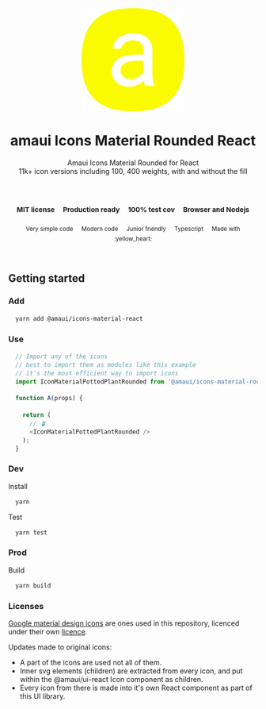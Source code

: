 
</br >
</br >

<p align='center'>
  <a target='_blank' rel='noopener noreferrer' href='#'>
    <img src='../../utils/images/logo.svg' alt='amaui logo' />
  </a>
</p>

<h1 align='center'>amaui Icons Material Rounded React</h1>

<p align='center'>
  Amaui Icons Material Rounded for React <br />
  11k+ icon versions including 100, 400 weights, with and without the fill
</p>

<br />

<h3 align='center'>
  <sub>MIT license&nbsp;&nbsp;&nbsp;&nbsp;</sub>
  <sub>Production ready&nbsp;&nbsp;&nbsp;&nbsp;</sub>
  <sub>100% test cov&nbsp;&nbsp;&nbsp;&nbsp;</sub>
  <sub>Browser and Nodejs</sub>
</h3>

<p align='center'>
  <sub>Very simple code&nbsp;&nbsp;&nbsp;&nbsp;</sub>
  <sub>Modern code&nbsp;&nbsp;&nbsp;&nbsp;</sub>
  <sub>Junior friendly&nbsp;&nbsp;&nbsp;&nbsp;</sub>
  <sub>Typescript&nbsp;&nbsp;&nbsp;&nbsp;</sub>
  <sub>Made with :yellow_heart:</sub>
</p>

<br />

## Getting started

### Add

```sh
  yarn add @amaui/icons-material-react
```

### Use

```javascript
  // Import any of the icons
  // best to import them as modules like this example
  // it's the most efficient way to import icons
  import IconMaterialPottedPlantRounded from '@amaui/icons-material-rounded-react/IconMaterialPottedPlant';

  function A(props) {

    return (
      // 🪴
      <IconMaterialPottedPlantRounded />
    );
  }
```

### Dev

Install

```sh
  yarn
```

Test

```sh
  yarn test
```

### Prod

Build

```sh
  yarn build
```

### Licenses

[Google material design icons](https://fonts.google.com/icons) are ones used in this repository, licenced under their own [licence](https://github.com/google/material-design-icons/blob/master/LICENSE).

Updates made to original icons:
- A part of the icons are used not all of them.
- Inner svg elements (children) are extracted from every icon, and put within the @amaui/ui-react Icon component as children.
- Every icon from there is made into it's own React component as part of this UI library.
